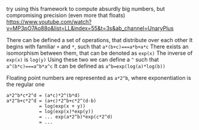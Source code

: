 
try using this framework to compute absurdly big numbers, but compromising precision (even more that floats)
https://www.youtube.com/watch?v=MP3pO7Ao88o&list=LL&index=55&t=3s&ab_channel=UnaryPlus

There can be defined a set of operations, that distribute over each other
It begins with familiar `+` and `*`, such that `a*(b+c)===a*b+a*c`
There exists an isomorphism between them, that can be denoted as `exp(x)`
The inverse of `exp(x)` is `log(y)`
Using these two we can define a `^` such that `a^(b*c)===a^b*a^c`
It can be defined as `a^b=exp(log(a)*log(b))`

Floating point numbers are represented as `a*2^b`, where exponentiation is the regular one

```
a*2^b*c*2^d = (a*c)*2^(b*d)
a*2^b+c*2^d = (a+c)*2^b+c*2^(d-b)
            = log(exp(x + y))
            = log(exp(x)*exp(y))
            = ... exp(a*2^b)*exp(c*2^d)
            = ... 
```

